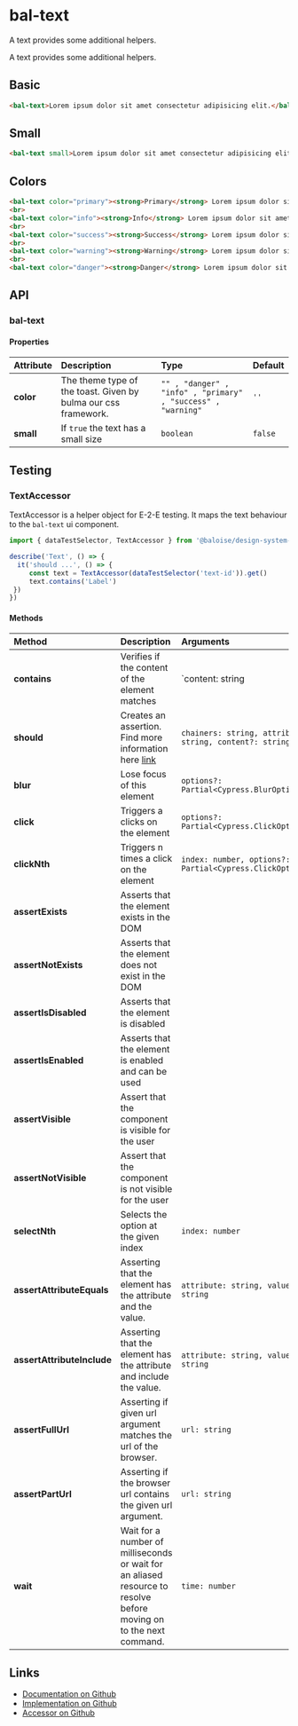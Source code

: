 # bal-text

A text provides some additional helpers.

<!-- START: human documentation top -->

A text provides some additional helpers.

<!-- END: human documentation top -->

## Basic

<ClientOnly>  <docs-demo-bal-text-97></docs-demo-bal-text-97></ClientOnly>

```html
<bal-text>Lorem ipsum dolor sit amet consectetur adipisicing elit.</bal-text>
```

## Small

<ClientOnly>  <docs-demo-bal-text-98></docs-demo-bal-text-98></ClientOnly>

```html
<bal-text small>Lorem ipsum dolor sit amet consectetur adipisicing elit.</bal-text>
```

## Colors

<ClientOnly>  <docs-demo-bal-text-99></docs-demo-bal-text-99></ClientOnly>

```html
<bal-text color="primary"><strong>Primary</strong> Lorem ipsum dolor sit amet consectetur adipisicing elit.</bal-text>
<br>
<bal-text color="info"><strong>Info</strong> Lorem ipsum dolor sit amet consectetur adipisicing elit.</bal-text>
<br>
<bal-text color="success"><strong>Success</strong> Lorem ipsum dolor sit amet consectetur adipisicing elit.</bal-text>
<br>
<bal-text color="warning"><strong>Warning</strong> Lorem ipsum dolor sit amet consectetur adipisicing elit.</bal-text>
<br>
<bal-text color="danger"><strong>Danger</strong> Lorem ipsum dolor sit amet consectetur adipisicing elit.</bal-text>
```


## API

### bal-text

#### Properties

| Attribute | Description                                                    | Type                                                         | Default |
| :-------- | :------------------------------------------------------------- | :----------------------------------------------------------- | :------ |
| **color** | The theme type of the toast. Given by bulma our css framework. | `"" , "danger" , "info" , "primary" , "success" , "warning"` | `''`    |
| **small** | If `true` the text has a small size                            | `boolean`                                                    | `false` |

## Testing

### TextAccessor

TextAccessor is a helper object for E-2-E testing.
It maps the text behaviour to the `bal-text` ui component.

```typescript
import { dataTestSelector, TextAccessor } from '@baloise/design-system-components-testing'

describe('Text', () => {
  it('should ...', () => {
     const text = TextAccessor(dataTestSelector('text-id')).get()
     text.contains('Label')
 })
})
```

#### Methods

| Method                     | Description                                                                                                        | Arguments                                                |
| :------------------------- | :----------------------------------------------------------------------------------------------------------------- | :------------------------------------------------------- |
| **contains**               | Verifies if the content of the element matches                                                                     | `content: string | number | RegExp`                      |
| **should**                 | Creates an assertion. Find more information here [link](https://docs.cypress.io/api/commands/should.html#Syntax)   | `chainers: string, attribute?: string, content?: string` |
| **blur**                   | Lose focus of this element                                                                                         | `options?: Partial<Cypress.BlurOptions>`                 |
| **click**                  | Triggers a clicks on the element                                                                                   | `options?: Partial<Cypress.ClickOptions>`                |
| **clickNth**               | Triggers n times a click on the element                                                                            | `index: number, options?: Partial<Cypress.ClickOptions>` |
| **assertExists**           | Asserts that the element exists in the DOM                                                                         |                                                          |
| **assertNotExists**        | Asserts that the element does not exist in the DOM                                                                 |                                                          |
| **assertIsDisabled**       | Asserts that the element is disabled                                                                               |                                                          |
| **assertIsEnabled**        | Asserts that the element is enabled and can be used                                                                |                                                          |
| **assertVisible**          | Assert that the component is visible for the user                                                                  |                                                          |
| **assertNotVisible**       | Assert that the component is not visible for the user                                                              |                                                          |
| **selectNth**              | Selects the option at the given index                                                                              | `index: number`                                          |
| **assertAttributeEquals**  | Asserting that the element has the attribute and the value.                                                        | `attribute: string, value: string`                       |
| **assertAttributeInclude** | Asserting that the element has the attribute and include the value.                                                | `attribute: string, value: string`                       |
| **assertFullUrl**          | Asserting if given url argument matches the url of the browser.                                                    | `url: string`                                            |
| **assertPartUrl**          | Asserting if the browser url contains the given url argument.                                                      | `url: string`                                            |
| **wait**                   | Wait for a number of milliseconds or wait for an aliased resource to resolve before moving on to the next command. | `time: number`                                           |

<!-- START: human documentation bottom -->

<!-- END: human documentation bottom -->


## Links

* [Documentation on Github](https://github.com/baloise/ui-library/blob/master/docs/src/components/components/bal-text.md)
* [Implementation on Github](https://github.com/baloise/ui-library/blob/master/packages/components/src/components/bal-text)
* [Accessor on Github](https://github.com/baloise/ui-library/blob/master/packages/testing/src/accessors/text.accessor.ts)
